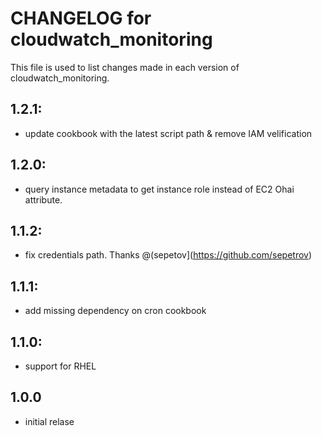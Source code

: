 # CHANGELOG for cloudwatch_monitoring

This file is used to list changes made in each version of cloudwatch_monitoring.

## 1.2.1:
* update cookbook with the latest script path & remove IAM velification

## 1.2.0:
* query instance metadata to get instance role instead of EC2 Ohai attribute.

## 1.1.2:
* fix credentials path. Thanks @(sepetov](https://github.com/sepetrov)

## 1.1.1:
* add missing dependency on cron cookbook

## 1.1.0:
* support for RHEL

## 1.0.0
* initial relase
